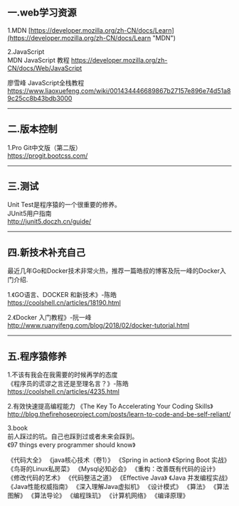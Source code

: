 ## 一.web学习资源  
1.MDN [https://developer.mozilla.org/zh-CN/docs/Learn](https://developer.mozilla.org/zh-CN/docs/Learn "MDN")

2.JavaScript  
MDN JavaScript 教程   https://developer.mozilla.org/zh-CN/docs/Web/JavaScript  

廖雪峰 JavaScript全栈教程  
https://www.liaoxuefeng.com/wiki/001434446689867b27157e896e74d51a89c25cc8b43bdb3000

---

## 二.版本控制  
1.Pro Git中文版（第二版）  
https://progit.bootcss.com/

---

## 三.测试  
Unit Test是程序猿的一个很重要的修养。  
JUnit5用户指南    
http://junit5.doczh.cn/guide/

---

## 四.新技术补充自己
最近几年Go和Docker技术非常火热，推荐一篇皓叔的博客及阮一峰的Docker入门介绍.  

1.《GO语言、DOCKER 和新技术》-陈皓 https://coolshell.cn/articles/18190.html

2.《Docker 入门教程》-阮一峰  
http://www.ruanyifeng.com/blog/2018/02/docker-tutorial.html

---

## 五.程序猿修养
1.不该有我会在我需要的时候再学的态度  
《程序员的谎谬之言还是至理名言？》-陈皓  
https://coolshell.cn/articles/4235.html

2.有效快速提高编程能力
《The Key To Accelerating Your Coding Skills》  
http://blog.thefirehoseproject.com/posts/learn-to-code-and-be-self-reliant/

3.book  
前人踩过的坑。自己也踩到过或者未来会踩到。  
《97 things every programmer should know》

《代码大全》
《java核心技术（卷1）》
《Spring in action》
《Spring Boot 实战》
《鸟哥的Linux私房菜》
《Mysql必知必会》
《重构：改善既有代码的设计》
《修改代码的艺术》
《代码整洁之道》
《Effective Java》
《Java 并发编程实战》
《Java性能权威指南》
《深入理解Java虚拟机》
《设计模式》
《算法》
《算法图解》
《算法导论》
《编程珠玑》
《计算机网络》
《编译原理》
